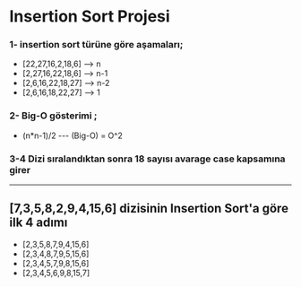 
# Insertion Sort Projesi

### 1- insertion sort türüne göre aşamaları;

- [22,27,16,2,18,6] --> n
- [2,27,16,22,18,6] --> n-1
- [2,6,16,22,18,27] --> n-2
- [2,6,16,18,22,27] --> 1

### 2- Big-O gösterimi ;
-  (n*n-1)/2 --- (Big-O) = O^2

### 3-4 Dizi sıralandıktan sonra 18 sayısı avarage case kapsamına girer
----------------------------------------------------------

## [7,3,5,8,2,9,4,15,6] dizisinin Insertion Sort'a göre ilk 4 adımı

- [2,3,5,8,7,9,4,15,6]
- [2,3,4,8,7,9,5,15,6]
- [2,3,4,5,7,9,8,15,6]
- [2,3,4,5,6,9,8,15,7]